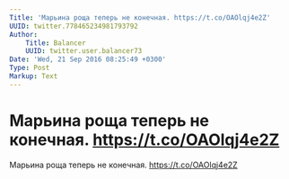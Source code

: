 ```yaml
---
Title: 'Марьина роща теперь не конечная. https://t.co/OAOlqj4e2Z'
UUID: twitter.778465234981793792
Author:
    Title: Balancer
    UUID: twitter.user.balancer73
Date: 'Wed, 21 Sep 2016 08:25:49 +0300'
Type: Post
Markup: Text
---
```


# Марьина роща теперь не конечная. https://t.co/OAOlqj4e2Z

Марьина роща теперь не конечная. https://t.co/OAOlqj4e2Z